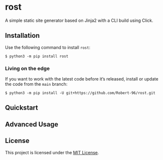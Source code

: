 # rost

A simple static site generator based on Jinja2 with a CLI build using Click.

## Installation

Use the following command to install ``rost``:

```console
$ python3 -m pip install rost
```

### Living on the edge

If you want to work with the latest code before it’s released, install or update the code from the ``main`` branch:

```console
$ python3 -m pip install -U git+https://github.com/Robert-96/rost.git
```

## Quickstart

## Advanced Usage

## License

This project is licensed under the [MIT License](LICENSE).